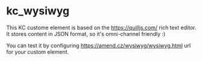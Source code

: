 # kc_wysiwyg

This KC custome element is based on the https://quilljs.com/ rich text editor.
It stores content in JSON format, so it's omni-channel friendly :)

You can test it by configuring https://amend.cz/wysiwyg/wysiwyg.html url for your custom element.
